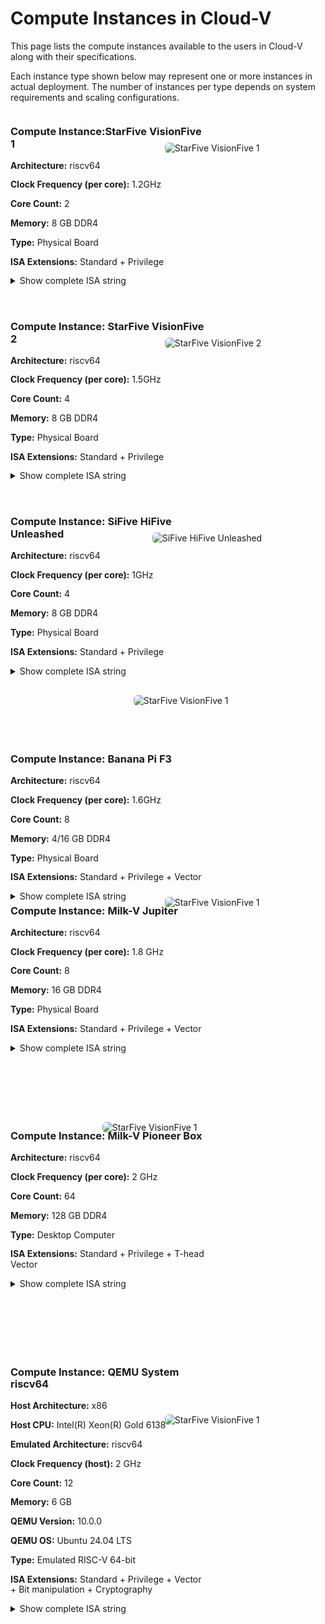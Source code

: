 # Compute Instances in Cloud-V

This page lists the compute instances available to the users in Cloud-V along with their specifications. 

Each instance type shown below may represent one or more instances in actual deployment. The number of instances per type depends on system requirements and scaling configurations.  
  

<div style="display: flex; align-items: flex-start; gap: 2rem; margin-bottom: 2rem;">

<div style="flex: 2;line-height: 1.2;">
  <h3>Compute Instance:StarFive VisionFive 1</h3>
  <p><strong>Architecture:</strong> riscv64</p>
  <p><strong>Clock Frequency (per core):</strong> 1.2GHz</p>
  <p><strong>Core Count:</strong> 2</p>
  <p><strong>Memory:</strong> 8 GB DDR4</p>
  <p><strong>Type:</strong> Physical Board</p>
  <p style="word-break: break-word; white-space: normal;">
<p><strong>ISA Extensions:</strong> Standard + Privilege</p>
    <details style="max-width: 600px;">
      <summary>Show complete ISA string</summary>
      <p style="word-break: break-word; margin-top: 0.5rem;">
        rv64imafdc_zicntr_zicsr_zifencei_zihpm
      </p>
    </details>
</div>

<div style="flex: 1;">
  <img src="../doc_images/visionfive1.jpg" alt="StarFive VisionFive 1" style="max-width: 100%; border-radius: 6px; margin-left: -100px;margin-top: 50px;">
</div>
</div>

<div style="display: flex; align-items: flex-start; gap: 2rem; margin-bottom: 2rem;">

<div style="flex: 2;line-height: 1.2;">
  <h3>Compute Instance: StarFive VisionFive 2</h3>
  <p><strong>Architecture:</strong> riscv64</p>
  <p><strong>Clock Frequency (per core):</strong> 1.5GHz</p>
  <p><strong>Core Count:</strong> 4</p>
  <p><strong>Memory:</strong> 8 GB DDR4</p>
  <p><strong>Type:</strong> Physical Board</p>
  <p style="word-break: break-word; white-space: normal;">
<p><strong>ISA Extensions:</strong> Standard + Privilege</p>
    <details style="max-width: 600px;">
      <summary>Show complete ISA string</summary>
      <p style="word-break: break-word; margin-top: 0.5rem;">
        rv64imafdc_zicntr_zicsr_zifencei_zihpm_zba_zbb
      </p>
    </details>
</div>

<div style="flex: 1;">
  <img src="../doc_images/visionfive-2.jpg" alt="StarFive VisionFive 2" style="max-width: 100%; border-radius: 6px; margin-left: -100px;margin-top: 50px;">
</div>
</div>


<div style="display: flex; align-items: flex-start; gap: 2rem; margin-bottom: 2rem;">

<div style="flex: 2;line-height: 1.2;">
  <h3>Compute Instance: SiFive HiFive Unleashed</h3>
  <p><strong>Architecture:</strong> riscv64</p>
  <p><strong>Clock Frequency (per core):</strong> 1GHz</p>
  <p><strong>Core Count:</strong> 4</p>
  <p><strong>Memory:</strong> 8 GB DDR4</p>
  <p><strong>Type:</strong> Physical Board</p>
  <p style="word-break: break-word; white-space: normal;">
<p><strong>ISA Extensions:</strong> Standard + Privilege</p>
    <details style="max-width: 600px;">
      <summary>Show complete ISA string</summary>
      <p style="word-break: break-word; margin-top: 0.5rem;">
        rv64imafdc_zicntr_zicsr_zifencei_zihpm
      </p>
    </details>
</div>

<div style="flex: 1;">
  <img src="../doc_images/hifive-unleashed.jpg" alt="SiFive HiFive Unleashed" style="max-width: 115%; border-radius: 6px; margin-left: -120px;margin-top: 50px;">
</div>
</div>




<div style="display: flex; align-items: flex-start; gap: 2rem; margin-bottom: 2rem; margin-top: 100px">

<div style="flex: 2;line-height: 1.2;">
  <h3>Compute Instance: Banana Pi F3</h3>
  <p><strong>Architecture:</strong> riscv64</p>
  <p><strong>Clock Frequency (per core):</strong> 1.6GHz</p>
  <p><strong>Core Count:</strong> 8</p>
  <p><strong>Memory:</strong> 4/16 GB DDR4</p>
  <p><strong>Type:</strong> Physical Board</p>
  <p style="word-break: break-word; white-space: normal;">
<p><strong>ISA Extensions:</strong> Standard + Privilege + Vector</p>
    <details style="max-width: 600px;">
      <summary>Show complete ISA string</summary>
      <p style="word-break: break-word; margin-top: 0.5rem;">
        rv64imafdcv_zicbom_zicboz_zicntr_zicond_zicsr_zifencei_zihintpause_zihpm_zfh_zfhmin_zca_zcd_zba_zbb_zbc_zbs_zkt_zve32f_zve32x_zve64d_zve64f_zve64x_zvfh_zvfhmin_zvkt_sscofpmf_sstc_svinval_svnapot_svpbmt
      </p>
    </details>
</div>

<div style="flex: 1;">
  <img src="../doc_images/bpif3.jpg" alt="StarFive VisionFive 1" style="max-width: 130%; border-radius: 6px; margin-left: -150px;margin-top: -70px;">
</div>
</div>


<div style="display: flex; align-items: flex-start; gap: 2rem; margin-bottom: 2rem; margin-top: -50px">

<div style="flex: 2;line-height: 1.2;">
  <h3>Compute Instance: Milk-V Jupiter</h3>
  <p><strong>Architecture:</strong> riscv64</p>
  <p><strong>Clock Frequency (per core):</strong> 1.8 GHz</p>
  <p><strong>Core Count:</strong> 8</p>
  <p><strong>Memory:</strong> 16 GB DDR4</p>
  <p><strong>Type:</strong> Physical Board</p>
  <p style="word-break: break-word; white-space: normal;">
<p><strong>ISA Extensions:</strong> Standard + Privilege + Vector</p>
    <details style="max-width: 600px;">
      <summary>Show complete ISA string</summary>
      <p style="word-break: break-word; margin-top: 0.5rem;">
        rv64imafdcv_zicbom_zicboz_zicntr_zicond_zicsr_zifencei_zihintpause_zihpm_zfh_zfhmin_zca_zcd_zba_zbb_zbc_zbs_zkt_zve32f_zve32x_zve64d_zve64f_zve64x_zvfh_zvfhmin_zvkt_sscofpmf_sstc_svinval_svnapot_svpbmt
      </p>
    </details>
</div>

<div style="flex: 1;">
  <img src="../doc_images/milkv_jupiter.jpg" alt="StarFive VisionFive 1" style="max-width: 100%; border-radius: 6px; margin-left: -100px;margin-top: 10px;">
</div>
</div>

<div style="display: flex; align-items: flex-start; gap: 2rem; margin-bottom: 2rem; margin-top: 100px">

<div style="flex: 2;line-height: 1.2;">
  <h3>Compute Instance: Milk-V Pioneer Box</h3>
  <p><strong>Architecture:</strong> riscv64</p>
  <p><strong>Clock Frequency (per core):</strong> 2 GHz</p>
  <p><strong>Core Count:</strong> 64</p>
  <p><strong>Memory:</strong> 128 GB DDR4</p>
  <p><strong>Type:</strong> Desktop Computer</p>
  <p style="word-break: break-word; white-space: normal;">
<p><strong>ISA Extensions:</strong> Standard + Privilege + T-head Vector</p>
    <details style="max-width: 600px;">
      <summary>Show complete ISA string</summary>
      <p style="word-break: break-word; margin-top: 0.5rem;">
        rv64imafdc_zicntr_zicsr_zifencei_zihpm_xtheadvector
      </p>
    </details>
</div>

<div style="flex: 1;">
  <img src="../doc_images/pioneer.jpg" alt="StarFive VisionFive 1" style="max-width: 170%; border-radius: 6px; margin-left: -200px;margin-top: 10px;">
</div>
</div>


<a id="qemu-system-riscv64"></a>
<div style="display: flex; align-items: flex-start; gap: 2rem; margin-bottom: 2rem; margin-top: 100px">

<div style="flex: 2;line-height: 1.2;">
  <h3>Compute Instance: QEMU System riscv64</h3>
  <p><strong>Host Architecture:</strong> x86</p>
  <p><strong>Host CPU:</strong> Intel(R) Xeon(R) Gold 6138</p>
  <p><strong>Emulated Architecture:</strong> riscv64</p>
  <p><strong>Clock Frequency (host):</strong> 2 GHz</p>
  <p><strong>Core Count:</strong> 12</p>
  <p><strong>Memory:</strong> 6 GB</p>
  <p><strong>QEMU Version:</strong> 10.0.0</p>
  <p><strong>QEMU OS:</strong> Ubuntu 24.04 LTS</p>
  <p><strong>Type:</strong> Emulated RISC-V 64-bit</p>
  <p style="word-break: break-word; white-space: normal;">
<p><strong>ISA Extensions:</strong> Standard + Privilege + Vector + Bit manipulation + Cryptography</p>
    <details style="max-width: 600px;">
      <summary>Show complete ISA string</summary>
      <p style="word-break: break-word; margin-top: 0.5rem;">
        rv64imafdch_zicbom_zicboz_zicntr_zicond_zicsr_zifencei_zihintntl_zihintpause_zihpm_zacas_zfa_zfh_zfhmin_zba_zbb_zbc_zbkb_zbkc_zbkx_zbs_zknd_zkne_zknh_zkr_zkt_zksed_zksh_ztso_zvbb_zvbc_zvfh_zvfhmin_zvkb_zvkg_zvkned_zvknha_zvknhb_zvksed_smaia_smstateen_ssaia_sscofpmf_sstc_svinval_svnapot_svpbmt
      </p>
    </details>
</div>

<div style="flex: 1;">
  <img src="../doc_images/qemu.png" alt="StarFive VisionFive 1" style="max-width: 100%; border-radius: 6px; margin-left: -100px;margin-top: 100px;">
</div>
</div>